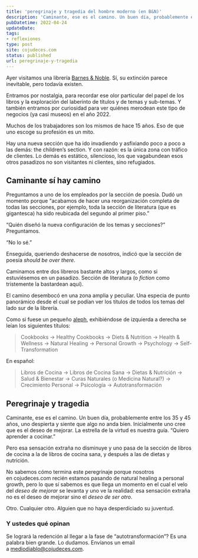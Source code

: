 ```yaml
---
title: 'peregrinaje y tragedia del hombre moderno (en B&N)'
description: 'Caminante, ese es el camino. Un buen día, probablemente entre los 35 y 45 años, uno despierta y siente que algo no anda bien. Inicialmente uno cree que es el deseo de mejorar. La estrella de la virtud es nuestra guía.'
pubDatetime: 2022-04-24
updateDate: 
tags: 
- reflexiones
type: post
site: cojudeces.com
status: published
url: peregrinaje-y-tragedia 
---
```


Ayer visitamos una librería [Barnes & Noble](https://en.wikipedia.org/wiki/Barnes_%26_Noble?ref=cojudeces.com). Sí, su extinción parece inevitable, pero todavía existen.

Entramos por nostalgia, para recordar ese olor particular del papel de los libros y la exploración del laberinto de títulos y de temas y sub-temas. Y también entramos por curiosidad para ver quiénes merodean este tipo de negocios (ya casi museos) en el año 2022.

Muchos de los trabajadores son los mismos de hace 15 años. Eso de que uno escoge su profesión es un mito.

Hay una nueva sección que ha ido invadiendo y asfixiando poco a poco a las demás: the children’s section. Y con razón: es la única zona con tráfico de clientes. Lo demás es estático, silencioso, los que vagabundean esos otros pasadizos no son visitantes ni clientes, sino refugiados.

## Caminante sí hay camino

Preguntamos a uno de los empleados por la sección de poesía. Dudó un momento porque “acabamos de hacer una reorganización completa de todas las secciones, por ejemplo, toda la sección de literatura (que es gigantesca) ha sido reubicada del segundo al primer piso.”

“Quién diseñó la nueva configuración de los temas y secciones?” Preguntamos.

“No lo sé.”

Enseguida, queriendo deshacerse de nosotros, indicó que la sección de poesía _should be over there._

Caminamos entre dos libreros bastante altos y largos, como si estuviésemos en un pasadizo. Sección de literatura (o _fiction_ como tristemente la bastardean aquí).

El camino desembocó en una zona amplia y peculiar. Una especia de punto panorámico desde el cual se podían ver los títulos de todos los temas del lado sur de la librería.

Como si fuese un pequeño [aleph](https://es.m.wikipedia.org/wiki/El_Aleph_(cuento)?ref=cojudeces.com), exhibiéndose de izquierda a derecha se leían los siguientes títulos:

> Cookbooks → Healthy Cookbooks → Diets & Nutrition → Health & Wellness → Natural Healing → Personal Growth → Psychology → Self-Transformation

En español:

> Libros de Cocina → Libros de Cocina Sana → Dietas & Nutrición → Salud & Bienestar → Curas Naturales (o Medicina Natural?) → Crecimiento Personal → Psicología → Autotransformación

## Peregrinaje y tragedia

Caminante, ese es el camino. Un buen día, probablemente entre los 35 y 45 años, uno despierta y siente que algo no anda bien. Inicialmente uno cree que es el deseo de mejorar. La estrella de la virtud es nuestra guía. “Quiero aprender a cocinar.”

Pero esa sensación extraña no disminuye y uno pasa de la sección de libros de cocina a la de libros de cocina sana, y después a las de dietas y nutrición.

No sabemos cómo termina este peregrinaje porque nosotros en cojudeces.com recién estamos pasando de natural healing a personal growth, pero lo que sí sabemos es que llega un momento en el cual el velo del _deseo de mejorar_ se levanta y uno ve la realidad: esa sensación extraña no es el deseo de mejorar sino el _deseo de ser otro_.

Otro. Cualquier otro. Alguien que no haya desperdiciado su juventud.

### Y ustedes qué opinan

Se logrará la redención al llegar a la fase de “autotransformación”? Es una palabra bien grande. Lo dudamos. Envíanos un email a mediodiablo@cojudeces.com.